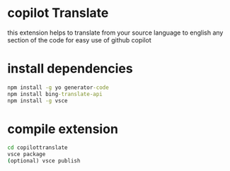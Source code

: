# copilot Translate 
this extension helps to translate from your source language to english any section of the code for easy use of github copilot
# install dependencies
```cmd 
npm install -g yo generator-code
npm install bing-translate-api
npm install -g vsce
```
# compile extension 
```cmd
cd copilottranslate
vsce package
(optional) vsce publish
```
